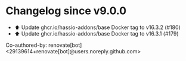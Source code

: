 # Changelog since v9.0.0
- ⬆️ Update ghcr.io/hassio-addons/base Docker tag to v16.3.2 (#180) 
- ⬆️ Update ghcr.io/hassio-addons/base Docker tag to v16.3.1 (#179)

Co-authored-by: renovate[bot] <29139614+renovate[bot]@users.noreply.github.com> 
